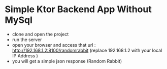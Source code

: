 # Simple Ktor Backend App Without MySql  

- clone and open the project
- run the server 
- open your browser and access that url : http://192.168.1.2:8100/randomrabbit   (replace 192.168.1.2 with your local IP Address )
- you will get a simple json response (Random Rabbit)
